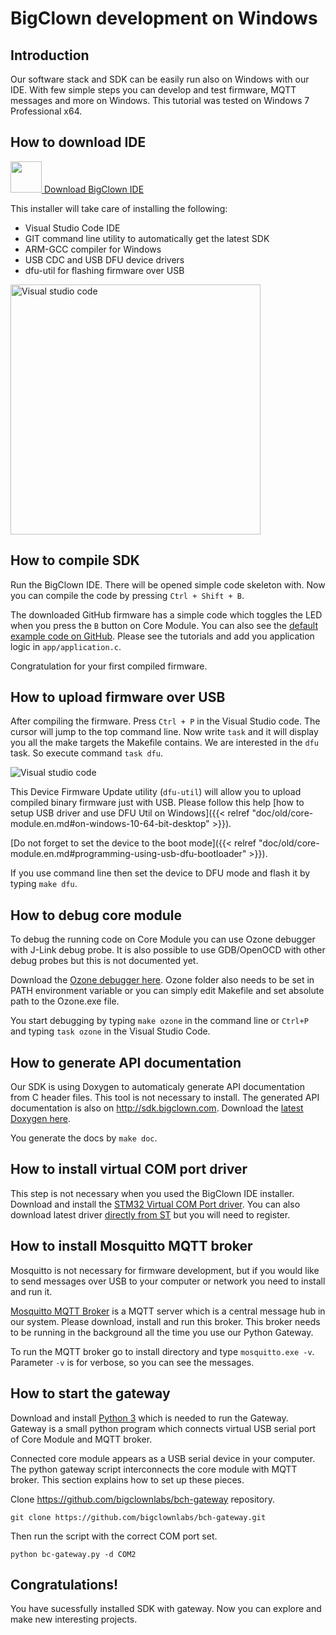 # BigClown development on Windows





## Introduction


Our software stack and SDK can be easily run also on Windows with our IDE.
With few simple steps you can develop and test firmware, MQTT messages and more on Windows.
This tutorial was tested on Windows 7 Professional x64.


## How to download IDE


<a href="https://github.com/bigclownlabs/bc-windows-ide/releases">
<img src="download.png" width="50"/>
Download BigClown IDE
</a>

This installer will take care of installing the following:

* Visual Studio Code IDE
* GIT command line utility to automatically get the latest SDK
* ARM-GCC compiler for Windows
* USB CDC and USB DFU device drivers
* dfu-util for flashing firmware over USB


<img src="vscode.png" width="400" alt="Visual studio code" />

## How to compile SDK


Run the BigClown IDE. There will be opened simple code skeleton with.
Now you can compile the code by pressing `Ctrl + Shift + B`.

The downloaded GitHub firmware has a simple code which toggles the LED when you press the `B` button on Core Module. You can also see the [default example code on GitHub](https://github.com/bigclownlabs/bc-core-module/blob/master/app/application.c).
Please see the tutorials and add you application logic in `app/application.c`.

Congratulation for your first compiled firmware.


## How to upload firmware over USB


After compiling the firmware. Press `Ctrl + P` in the Visual Studio code. The cursor will jump to the top command line. Now write `task` and it will display you all the make targets the Makefile contains. We are interested in the `dfu` task. So execute command `task dfu`.


<img src="task-dfu.png" alt="Visual studio code" />


This Device Firmware Update utility (`dfu-util`) will allow you to upload compiled binary firmware just with USB.
Please follow this help [how to setup USB driver and use DFU Util on Windows]({{< relref "doc/old/core-module.en.md#on-windows-10-64-bit-desktop" >}}).

[Do not forget to set the device to the boot mode]({{< relref "doc/old/core-module.en.md#programming-using-usb-dfu-bootloader" >}}).

If you use command line then set the device to DFU mode and flash it by typing `make dfu`.


## How to debug core module


To debug the running code on Core Module you can use Ozone debugger with J-Link debug probe. It is also possible to use GDB/OpenOCD with other debug probes but this is not documented yet.

Download the [Ozone debugger here](https://www.segger.com/downloads/jlink#Ozone).
Ozone folder also needs to be set in PATH environment variable or you can simply edit Makefile and set absolute path to the Ozone.exe file.

You start debugging by typing `make ozone` in the command line or `Ctrl+P` and typing `task ozone` in the Visual Studio Code.


## How to generate API documentation


Our SDK is using Doxygen to automaticaly generate API documentation from C header files.
This tool is not necessary to install.
The generated API documentation is also on http://sdk.bigclown.com.
Download the [latest Doxygen here](http://www.stack.nl/~dimitri/doxygen/download.html).

You generate the docs by `make doc`.


## How to install virtual COM port driver

This step is not necessary when you used the BigClown IDE installer.
Download and install the [STM32 Virtual COM Port driver](https://drive.google.com/open?id=0B5pXL_JAACMvczQ0MVM1eUZILXc). You can also download latest driver [directly from ST](http://www.st.com/en/development-tools/stsw-stm32102.html) but you will need to register.


## How to install Mosquitto MQTT broker


Mosquitto is not necessary for firmware development, but if you would like to send messages over USB to your computer or network you need to install and run it.

[Mosquitto MQTT Broker](https://mosquitto.org/download/) is a MQTT server which is a central message hub in our system. Please download, install and run this broker. This broker needs to be running in the background all the time you use our Python Gateway.

To run the MQTT broker go to install directory and type `mosquitto.exe -v`.
Parameter `-v` is for verbose, so you can see the messages.


## How to start the gateway


Download and install [Python 3](https://www.python.org/downloads/) which is needed to run the Gateway. Gateway is a small python program which connects virtual USB serial port of Core Module and MQTT broker.

Connected core module appears as a USB serial device in your computer.
The python gateway script interconnects the core module with MQTT broker.
This section explains how to set up these pieces.

Clone https://github.com/bigclownlabs/bch-gateway repository.

`git clone https://github.com/bigclownlabs/bch-gateway.git`

Then run the script with the correct COM port set.

`python bc-gateway.py -d COM2`


## Congratulations!


You have sucessfully installed SDK with gateway. Now you can explore and make new interesting projects.
